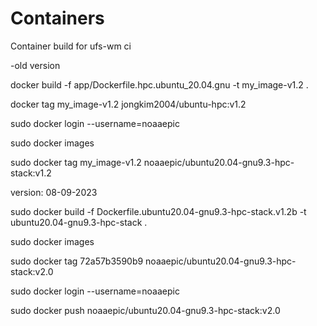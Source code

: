 # Containers
Container build for ufs-wm ci

-old version

docker build -f app/Dockerfile.hpc.ubuntu_20.04.gnu -t my_image-v1.2 .

docker tag my_image-v1.2 jongkim2004/ubuntu-hpc:v1.2

sudo docker login --username=noaaepic

sudo docker images

sudo docker tag my_image-v1.2 noaaepic/ubuntu20.04-gnu9.3-hpc-stack:v1.2

version: 08-09-2023

sudo docker build -f Dockerfile.ubuntu20.04-gnu9.3-hpc-stack.v1.2b -t  ubuntu20.04-gnu9.3-hpc-stack .

sudo docker images

sudo docker tag 72a57b3590b9 noaaepic/ubuntu20.04-gnu9.3-hpc-stack:v2.0

sudo docker login --username=noaaepic

sudo docker push noaaepic/ubuntu20.04-gnu9.3-hpc-stack:v2.0
